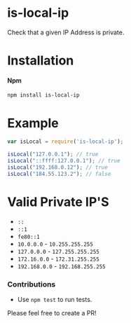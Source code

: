 # is-local-ip
Check that a given IP Address is private.


# Installation

#### Npm
```console
npm install is-local-ip
```

# Example

```javascript
var isLocal = require('is-local-ip');

isLocal("127.0.0.1"); // true
isLocal("::ffff:127.0.0.1"); // true
isLocal("192.168.0.12"); // true
isLocal("184.55.123.2"); // false
```

# Valid Private IP'S
* `::`
* `::1`
* `fe80::1`
* `10.0.0.0` - `10.255.255.255`
* `127.0.0.0` - `127.255.255.255`
* `172.16.0.0` - `172.31.255.255`
* `192.168.0.0` - `192.168.255.255`

### Contributions

* Use `npm test` to run tests.

Please feel free to create a PR!
